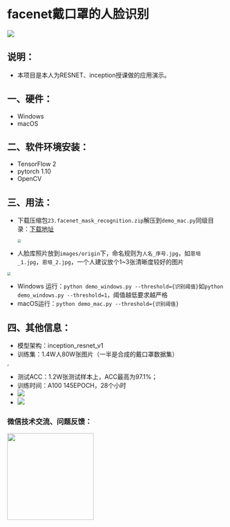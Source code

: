 # facenet戴口罩的人脸识别

![](https://enpei-md.oss-cn-hangzhou.aliyuncs.com/imgIMG_7913.PNG?x-oss-process=style/wp)



## 说明：

* 本项目是本人为RESNET、inception授课做的应用演示。


## 一、硬件：

* Windows 
* macOS

## 二、软件环境安装：

* TensorFlow 2
* pytorch 1.10
* OpenCV

## 三、用法：

* 下载压缩包`23.facenet_mask_recognition.zip`解压到`demo_mac.py`同级目录：[下载地址](https://github.com/enpeizhao/CVprojects/releases)

  <img src="https://enpei-md.oss-cn-hangzhou.aliyuncs.com/img20220701105256.png?x-oss-process=style/wp" style="zoom:50%;" />

* 人脸库照片放到`images/origin`下，命名规则为`人名_序号.jpg`，如`恩培_1.jpg`，`恩培_2.jpg`，一个人建议放个1~3张清晰度较好的图片

<img src="https://enpei-md.oss-cn-hangzhou.aliyuncs.com/img20220701110037.png?x-oss-process=style/wp" style="zoom: 50%;" />

* Windows 运行：`python demo_windows.py --threshold={识别阈值}`如`python demo_windows.py --threshold=1`，阈值越低要求越严格
* macOS运行：`python demo_mac.py --threshold={识别阈值}`

## 四、其他信息：

* 模型架构：inception_resnet_v1
* 训练集：1.4W人80W张图片（一半是合成的戴口罩数据集）

<img src="https://enpei-md.oss-cn-hangzhou.aliyuncs.com/img20220701105743.png?x-oss-process=style/wp" style="zoom: 25%;" />

* 测试ACC：1.2W张测试样本上，ACC最高为97.1%；
* 训练时间：A100 145EPOCH，28个小时
* ![](https://enpei-md.oss-cn-hangzhou.aliyuncs.com/img1.png?x-oss-process=style/wp)
* ![](https://enpei-md.oss-cn-hangzhou.aliyuncs.com/img2.png?x-oss-process=style/wp)





### 微信技术交流、问题反馈：

<img src="https://enpei-md.oss-cn-hangzhou.aliyuncs.com/imgIMG_5862.JPG?x-oss-process=style/wp" style="width:200px;" />

